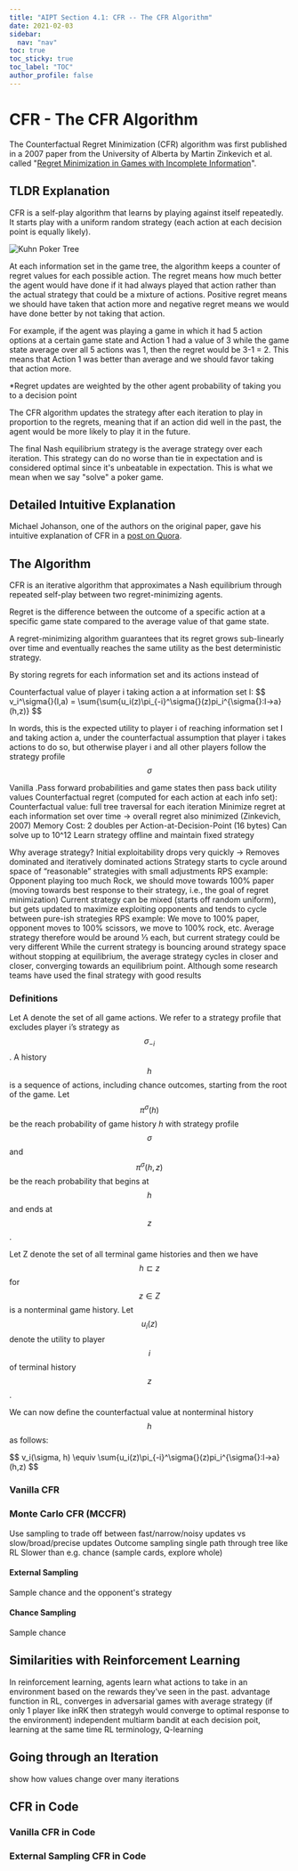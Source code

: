 ```yaml
---
title: "AIPT Section 4.1: CFR -- The CFR Algorithm"
date: 2021-02-03
sidebar:
  nav: "nav"
toc: true
toc_sticky: true
toc_label: "TOC"
author_profile: false
---
```


<!-- 
TODO: 
1) Review my thesis
2) Iteration automation/visualization, maybe with Winston (what about interpretabilitu)
3) Coding simple both with (a) basic input, (b) response to opponent, (c) CFR, (d) advanced CFR
4) Minimization explanation
5) https://pypi.org/project/PokerRL/, https://xscode.com/tansey/pycfr, https://github.com/tansey/pycfr, https://rlcard.org/index.html, https://github.com/datamllab/rlcard, https://towardsdatascience.com/rlcard-building-your-own-poker-ai-in-3-steps-398aa864a0db, https://github.com/paul-chelarescu/counterfactual-regret-minimization, https://github.com/DabeLong/Two-Card-Poker-CFR-AI/blob/master/cfr.py, https://github.com/int8?tab=repositories 
-->

# CFR - The CFR Algorithm 
The Counterfactual Regret Minimization (CFR) algorithm was first published in a 2007 paper from the University of Alberta by Martin Zinkevich et al. called "[Regret Minimization in Games with Incomplete Information](https://poker.cs.ualberta.ca/publications/NIPS07-cfr.pdf)". 

## TLDR Explanation
CFR is a self-play algorithm that learns by playing against itself repeatedly. It starts play with a uniform random strategy (each action at each decision point is equally likely).  

![Kuhn Poker Tree](../assets/section4/cfr/infoset.jpg "Kuhn Poker Tree")

At each information set in the game tree, the algorithm keeps a counter of regret values for each possible action. The regret means how much better the agent would have done if it had always played that action rather than the actual strategy that could be a mixture of actions. Positive regret means we should have taken that action more and negative regret means we would have done better by not taking that action. 

For example, if the agent was playing a game in which it had 5 action options at a certain game state and Action 1 had a value of 3 while the game state average over all 5 actions was 1, then the regret would be 3-1 = 2. This means that Action 1 was better than average and we should favor taking that action more. 

*Regret updates are weighted by the other agent probability of taking you to a decision point

The CFR algorithm updates the strategy after each iteration to play in proportion to the regrets, meaning that if an action did well in the past, the agent would be more likely to play it in the future. 

The final Nash equilibrium strategy is the average strategy over each iteration. This strategy can do no worse than tie in expectation and is considered optimal since it's unbeatable in expectation. This is what we mean when we say "solve" a poker game. 

## Detailed Intuitive Explanation
Michael Johanson, one of the authors on the original paper, gave his intuitive explanation of CFR in a [post on Quora](https://www.quora.com/What-is-an-intuitive-explanation-of-counterfactual-regret-minimization). 


## The Algorithm
CFR is an iterative algorithm that approximates a Nash equilibrium through repeated self-play between two regret-minimizing agents. 

Regret is the difference between the outcome of a specific action at a specific game state compared to the average value of that game state. 

A regret-minimizing algorithm guarantees that its regret grows sub-linearly over time and eventually reaches the same utility as the best deterministic strategy. 

By storing regrets for each information set and its actions instead of 

Counterfactual value of player i taking action a at information set I: 
$$ v_i^\sigma{}(I,a) = \sum{\sum{u_i(z)\pi_{-i}^\sigma{}(z)pi_i^{\sigma{}:I->a}(h,z)} $$

In words, this is the expected utility to player i of reaching information set I and taking action a, under the counterfactual assumption that player i takes actions to do so, but otherwise player i and all other players follow the strategy profile $$ \sigma{} $$

Vanilla
.Pass forward probabilities and game states then pass back utility values
Counterfactual regret (computed for each action at each info set):
Counterfactual value:
full tree traversal for each iteration 
Minimize regret at each information set over time → overall regret also minimized (Zinkevich, 2007)
Memory Cost: 2 doubles per Action-at-Decision-Point (16 bytes)
Can solve up to 10^12
Learn strategy offline and maintain fixed strategy


Why average strategy?
Initial exploitability drops very quickly → Removes dominated and iteratively dominated actions
Strategy starts to cycle around space of “reasonable” strategies with small adjustments 
RPS example: Opponent playing too much Rock, we should move towards 100% paper (moving towards best response to their strategy, i.e., the goal of regret minimization)
Current strategy can be mixed (starts off random uniform), but gets updated to maximize exploiting opponents and tends to cycle between pure-ish strategies
RPS example: We move to 100% paper, opponent moves to 100% scissors, we move to 100% rock, etc.
Average strategy therefore would be around ⅓ each, but current strategy could be very different
While the current strategy is bouncing around strategy space without stopping at equilibrium, the average strategy cycles in closer and closer, converging towards an equilibrium point.
Although some research teams have used the final strategy with good results

### Definitions
Let A denote the set of all game actions. We refer to a strategy profile that excludes
player i’s strategy as $$\sigma_{-i}$$. A history $$h$$ is a sequence of actions, including chance outcomes, starting from the root of the game. Let $$\pi^\sigma(h)$$ be the reach probability of game history $h$ with strategy profile $$\sigma$$ and $$\pi^\sigma(h,z)$$ be the reach probability that begins at $$h$$ and ends at $$z$$. 

Let Z denote the set of all terminal game histories and then we have $$h \sqsubset z$$ for $$z \in Z$$ is a nonterminal game history. Let $$u_i(z)$$ denote the utility to player $$i$$ of terminal history $$z$$. 

We can now define the counterfactual value at nonterminal history $$h$$ as follows: 

$$ v_i(\sigma, h) \equiv \sum{u_i(z)\pi_{-i}^\sigma{}(z)pi_i^{\sigma{}:I->a}(h,z) $$

### Vanilla CFR


### Monte Carlo CFR (MCCFR)
Use sampling to trade off between fast/narrow/noisy updates vs slow/broad/precise updates
Outcome sampling single path through tree like RL
Slower than e.g. chance (sample cards, explore whole)

#### External Sampling
Sample chance and the opponent's strategy

#### Chance Sampling 
Sample chance

## Similarities with Reinforcement Learning
In reinforcement learning, agents learn what actions to take in an environment based on the rewards they've seen in the past. 
advantage function in RL, converges in adversarial games with average strategy (if only 1 player like inRK then strategyh would converge to optimal response to the environment)
independent multiarm bandit at each decision poit, learning at the same time
RL terminology, Q-learning

## Going through an Iteration
show how values change over many iterations

## CFR in Code

### Vanilla CFR in Code

### External Sampling CFR in Code
